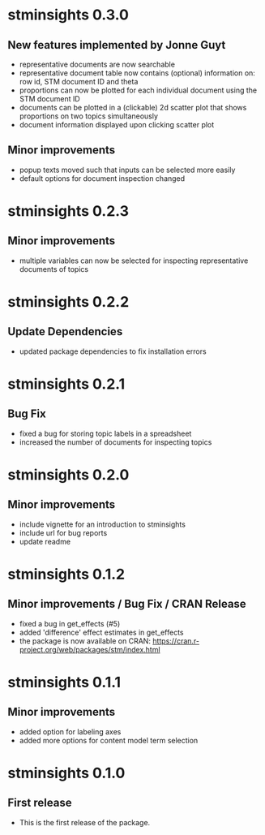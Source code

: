 # stminsights 0.3.0

## New features implemented by Jonne Guyt

* representative documents are now searchable
* representative document table now contains (optional) information on: row id, STM document ID and theta
* proportions can now be plotted for each individual document using the STM document ID
* documents can be plotted in a (clickable) 2d scatter plot that shows proportions on two topics simultaneously
* document information displayed upon clicking scatter plot

## Minor improvements

* popup texts moved such that inputs can be selected more easily
* default options for document inspection changed

# stminsights 0.2.3

## Minor improvements

* multiple variables can now be selected for inspecting representative documents of topics

# stminsights 0.2.2

## Update Dependencies

* updated package dependencies to fix installation errors

# stminsights 0.2.1

## Bug Fix

* fixed a bug for storing topic labels in a spreadsheet
* increased the number of documents for inspecting topics


# stminsights 0.2.0

## Minor improvements

* include vignette for an introduction to stminsights
* include url for bug reports
* update readme


# stminsights 0.1.2

## Minor improvements / Bug Fix / CRAN Release

* fixed a bug in get_effects (#5)
* added 'difference' effect estimates in get_effects
* the package is now available on CRAN: https://cran.r-project.org/web/packages/stm/index.html

# stminsights 0.1.1

## Minor improvements

* added option for labeling axes
* added more options for content model term selection

# stminsights 0.1.0

## First release

* This is the first release of the package.
